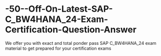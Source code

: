 # -50--Off-On-Latest-SAP-C_BW4HANA_24-Exam-Certification-Question-Answer
We offer you with exact and total ponder pass SAP C_BW4HANA_24 exam material to get prepared for your certification exams
